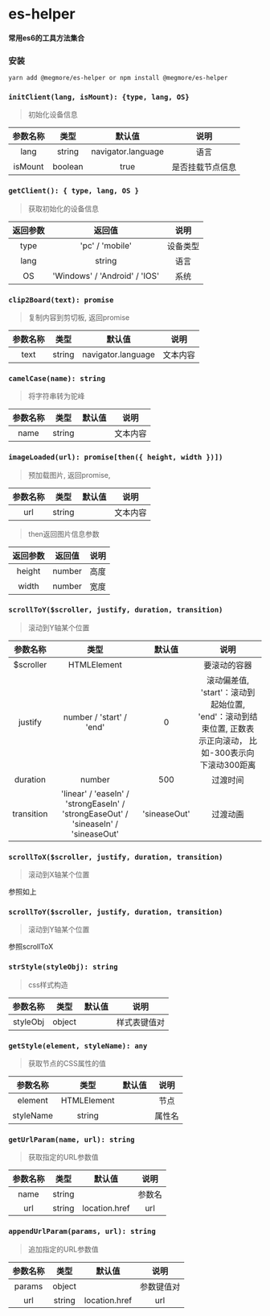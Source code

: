 # es-helper
#### 常用es6的工具方法集合

### 安装
```shell
yarn add @megmore/es-helper or npm install @megmore/es-helper
```

### `initClient(lang, isMount): {type, lang, OS}`
> 初始化设备信息

| 参数名称 | 类型 | 默认值 | 说明 |  
| :---: | :---: | :---: | :----: | 
| lang | string | navigator.language | 语言 | 
| isMount  | boolean | true | 是否挂载节点信息 |

### `getClient(): { type, lang, OS }`
> 获取初始化的设备信息

| 返回参数 | 返回值 | 说明 |  
| :---: | :---: | :---: |
| type  | 'pc' / 'mobile' | 设备类型 
| lang  | string | 语言
| OS    | 'Windows' / 'Android' / 'IOS' | 系统 |

### `clip2Board(text): promise`
> 复制内容到剪切板, 返回promise

| 参数名称 | 类型 | 默认值 | 说明 |  
| :---: | :---: | :---: | :----: | 
| text | string | navigator.language | 文本内容 


### `camelCase(name): string`
> 将字符串转为驼峰

| 参数名称 | 类型 | 默认值 | 说明 |  
| :---: | :---: | :---: | :----: | 
| name | string |  | 文本内容 |

### `imageLoaded(url): promise[then({ height, width })])`
> 预加载图片, 返回promise, 

| 参数名称 | 类型 | 默认值 | 说明 |  
| :---: | :---: | :---: | :----: | 
| url | string |  | 文本内容 |

> then返回图片信息参数

| 返回参数 | 返回值 | 说明 |  
| :---: | :---: | :---: |
| height  | number | 高度 
| width  | number | 宽度

### `scrollToY($scroller, justify, duration, transition)`
> 滚动到Y轴某个位置

| 参数名称 | 类型 | 默认值 | 说明 |  
| :---: | :---: | :---: | :----: | 
| $scroller | HTMLElement |  | 要滚动的容器 |
| justify | number / 'start' / 'end' | 0 | 滚动偏差值, 'start'：滚动到起始位置, 'end'：滚动到结束位置, 正数表示正向滚动， 比如-300表示向下滚动300距离 |
| duration | number | 500 | 过渡时间 |
| transition | 'linear' / 'easeIn' / 'strongEaseIn' / 'strongEaseOut' / 'sineaseIn' / 'sineaseOut' | 'sineaseOut' | 过渡动画 |

### `scrollToX($scroller, justify, duration, transition)`
> 滚动到X轴某个位置

参照如上

### `scrollToY($scroller, justify, duration, transition)`
> 滚动到Y轴某个位置

参照scrollToX

### `strStyle(styleObj): string`
> css样式构造

| 参数名称 | 类型 | 默认值 | 说明 |  
| :---: | :---: | :---: | :----: | 
| styleObj | object |  | 样式表键值对  |

### `getStyle(element, styleName): any`
> 获取节点的CSS属性的值

| 参数名称 | 类型 | 默认值 | 说明 |  
| :---: | :---: | :---: | :----: | 
| element | HTMLElement |   |节点  |
| styleName | string |  | 属性名  |

### `getUrlParam(name, url): string`
> 获取指定的URL参数值

| 参数名称 | 类型 | 默认值 | 说明 |  
| :---: | :---: | :---: | :----: | 
| name | string |   |参数名  |
| url | string |  location.href | url  |

### `appendUrlParam(params, url): string`
> 追加指定的URL参数值

| 参数名称 | 类型 | 默认值 | 说明 |  
| :---: | :---: | :---: | :----: | 
| params | object |   |参数键值对   |
| url | string |  location.href | url  |






